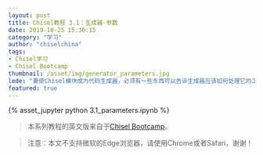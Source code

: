 ```yaml
---
layout: post
title: Chisel教程 3.1：生成器-参数
date: 2019-10-25 15:36:15
category: "学习"
author: "chiselchina"
tags:
- Chisel学习
- Chisel Bootcamp
thumbnail: /asset/img/generator_parameters.jpg
lede: "要使Chisel模块成为代码生成器，必须有一些东西可以告诉生成器应该如何处理它的工作。 在本节中，我们将讨论模块的参数化，参数化的各种方法以及Scala语言特性。 能够靠参数传递实现的丰富程度与其生成的电路的丰富程度直接相关。 参数应提供有用的默认值，易于设置，并防止非法或无意义的值。 对于更复杂的系统，如果它们可以在局部被覆盖（override），而不会无意中影响其他模块中的使用，则非常有用。"
featured: true
---
```


<div>
<script src="/metronic/assets/plugins/jquery.min.js"></script>
{% asset_jupyter python 3.1_parameters.ipynb %}
</div>

> 本系列教程的英文版来自于[Chisel Bootcamp](https://github.com/freechipsproject/chisel-bootcamp)。

> 注意：本文不支持微软的Edge浏览器，请使用Chrome或者Safari，谢谢！

